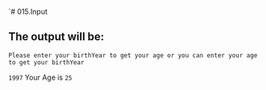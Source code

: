 `# 015.Input

## The output will be:

`Please enter your birthYear to get your age or you can enter your age to get your birthYear`

`1997` Your Age is `25`